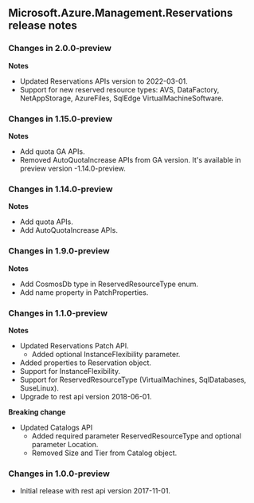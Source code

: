 ## Microsoft.Azure.Management.Reservations release notes

### Changes in 2.0.0-preview
**Notes**

* Updated Reservations APIs version to 2022-03-01.
* Support for new reserved resource types: AVS, DataFactory, NetAppStorage, AzureFiles, SqlEdge VirtualMachineSoftware.

### Changes in 1.15.0-preview
**Notes**

* Add quota GA APIs.
* Removed AutoQuotaIncrease APIs from GA version. It's available in preview version -1.14.0-preview.

### Changes in 1.14.0-preview
**Notes**

* Add quota APIs.
* Add AutoQuotaIncrease APIs.

### Changes in 1.9.0-preview

**Notes**

* Add CosmosDb type in ReservedResourceType enum.
* Add name property in PatchProperties.

### Changes in 1.1.0-preview

**Notes**

* Updated Reservations Patch API.
    - Added optional InstanceFlexibility parameter.
* Added properties to Reservation object.
* Support for InstanceFlexibility.
* Support for ReservedResourceType (VirtualMachines, SqlDatabases, SuseLinux).
* Upgrade to rest api version 2018-06-01.

**Breaking change**

* Updated Catalogs API
    - Added required parameter ReservedResourceType and optional parameter Location.
    - Removed Size and Tier from Catalog object.

### Changes in 1.0.0-preview

* Initial release with rest api version 2017-11-01.